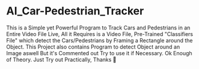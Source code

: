 # AI_Car-Pedestrian_Tracker
This is a Simple yet Powerful Program to Track Cars and Pedestrians in an Entire Video File Live, All it Requires is a Video File, Pre-Trained "Classifiers File" which detect the Cars/Pedestrians by Framing a Rectangle around the Object. This Project also contains Program to detect Object around an Image aswell But it's Commented out Try to use it if Necessary. Ok Enough of Theory.  Just Try out Practically, Thanks 💯
